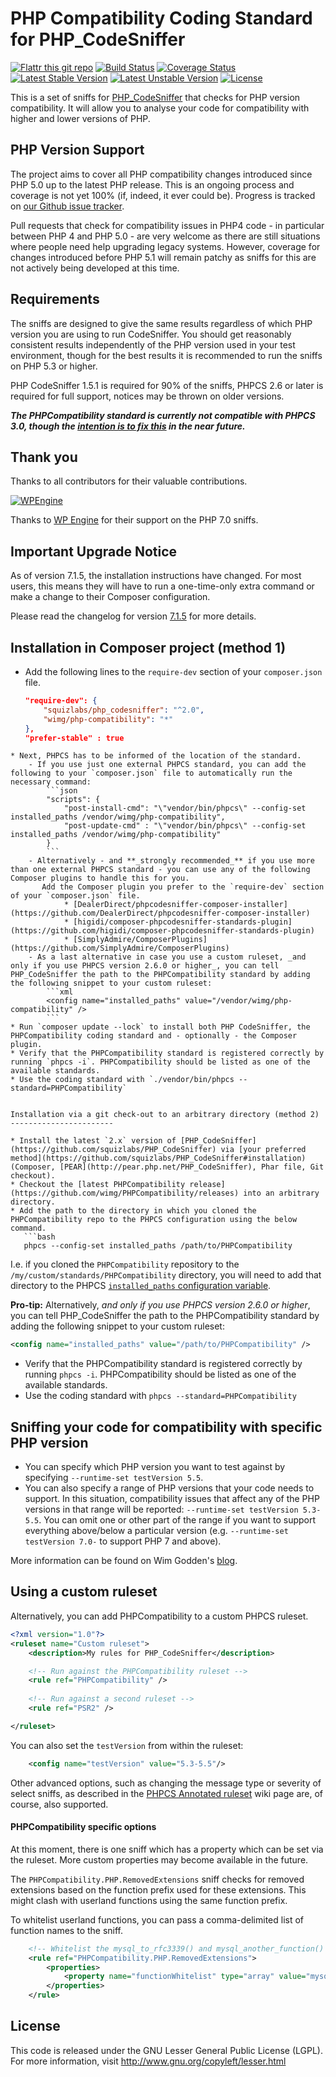 PHP Compatibility Coding Standard for PHP_CodeSniffer
=====================================================
[![Flattr this git repo](http://api.flattr.com/button/flattr-badge-large.png)](https://flattr.com/submit/auto?user_id=wimg&url=https://github.com/wimg/PHPCompatibility&title=PHPCompatibility&language=&tags=github&category=software)
[![Build Status](https://travis-ci.org/wimg/PHPCompatibility.png?branch=master)](https://travis-ci.org/wimg/PHPCompatibility)
[![Coverage Status](https://coveralls.io/repos/github/wimg/PHPCompatibility/badge.svg?branch=master)](https://coveralls.io/github/wimg/PHPCompatibility?branch=master)
[![Latest Stable Version](https://poser.pugx.org/wimg/php-compatibility/v/stable.png)](https://packagist.org/packages/wimg/php-compatibility)
[![Latest Unstable Version](https://poser.pugx.org/wimg/php-compatibility/v/unstable.png)](https://packagist.org/packages/wimg/php-compatibility)
[![License](https://poser.pugx.org/wimg/php-compatibility/license.png)](https://packagist.org/packages/wimg/php-compatibility)

This is a set of sniffs for [PHP_CodeSniffer](http://pear.php.net/PHP_CodeSniffer) that checks for PHP version compatibility.
It will allow you to analyse your code for compatibility with higher and lower versions of PHP. 


PHP Version Support
-------

The project aims to cover all PHP compatibility changes introduced since PHP 5.0 up to the latest PHP release.  This is an ongoing process and coverage is not yet 100% (if, indeed, it ever could be).  Progress is tracked on [our Github issue tracker](https://github.com/wimg/PHPCompatibility/issues).

Pull requests that check for compatibility issues in PHP4 code - in particular between PHP 4 and PHP 5.0 - are very welcome as there are still situations where people need help upgrading legacy systems. However, coverage for changes introduced before PHP 5.1 will remain patchy as sniffs for this are not actively being developed at this time.

Requirements
-------

The sniffs are designed to give the same results regardless of which PHP version you are using to run CodeSniffer.  You should get reasonably consistent results independently of the PHP version used in your test environment, though for the best results it is recommended to run the sniffs on PHP 5.3 or higher.

PHP CodeSniffer 1.5.1 is required for 90% of the sniffs, PHPCS 2.6 or later is required for full support, notices may be thrown on older versions.

**_The PHPCompatibility standard is currently not compatible with PHPCS 3.0, though the [intention is to fix this](https://github.com/wimg/PHPCompatibility/issues/367) in the near future._**

Thank you
---------
Thanks to all contributors for their valuable contributions.

[![WPEngine](https://cu.be/img/wpengine.png)](https://wpengine.com)

Thanks to [WP Engine](https://wpengine.com) for their support on the PHP 7.0 sniffs.


Important Upgrade Notice
--------
As of version 7.1.5, the installation instructions have changed. For most users, this means they will have to run a one-time-only extra command or make a change to their Composer configuration.

Please read the changelog for version [7.1.5](https://github.com/wimg/PHPCompatibility/releases/tag/7.1.5) for more details.


Installation in Composer project (method 1)
-------------------------------------------

* Add the following lines to the `require-dev` section of your `composer.json` file.
    ```json
    "require-dev": {
        "squizlabs/php_codesniffer": "^2.0",
        "wimg/php-compatibility": "*"
    },
    "prefer-stable" : true
```
* Next, PHPCS has to be informed of the location of the standard.
    - If you use just one external PHPCS standard, you can add the following to your `composer.json` file to automatically run the necessary command:
        ```json
        "scripts": {
            "post-install-cmd": "\"vendor/bin/phpcs\" --config-set installed_paths /vendor/wimg/php-compatibility",
            "post-update-cmd" : "\"vendor/bin/phpcs\" --config-set installed_paths /vendor/wimg/php-compatibility"
        }
        ```
    - Alternatively - and **_strongly recommended_** if you use more than one external PHPCS standard - you can use any of the following Composer plugins to handle this for you.
	   Add the Composer plugin you prefer to the `require-dev` section of your `composer.json` file.
            * [DealerDirect/phpcodesniffer-composer-installer](https://github.com/DealerDirect/phpcodesniffer-composer-installer)
            * [higidi/composer-phpcodesniffer-standards-plugin](https://github.com/higidi/composer-phpcodesniffer-standards-plugin)
            * [SimplyAdmire/ComposerPlugins](https://github.com/SimplyAdmire/ComposerPlugins)
    - As a last alternative in case you use a custom ruleset, _and only if you use PHPCS version 2.6.0 or higher_, you can tell PHP_CodeSniffer the path to the PHPCompatibility standard by adding the following snippet to your custom ruleset:
        ```xml
        <config name="installed_paths" value="/vendor/wimg/php-compatibility" />
        ```
* Run `composer update --lock` to install both PHP CodeSniffer, the PHPCompatibility coding standard and - optionally - the Composer plugin.
* Verify that the PHPCompatibility standard is registered correctly by running `phpcs -i`. PHPCompatibility should be listed as one of the available standards.
* Use the coding standard with `./vendor/bin/phpcs --standard=PHPCompatibility`


Installation via a git check-out to an arbitrary directory (method 2)
-----------------------

* Install the latest `2.x` version of [PHP_CodeSniffer](https://github.com/squizlabs/PHP_CodeSniffer) via [your preferred method](https://github.com/squizlabs/PHP_CodeSniffer#installation) (Composer, [PEAR](http://pear.php.net/PHP_CodeSniffer), Phar file, Git checkout).
* Checkout the [latest PHPCompatibility release](https://github.com/wimg/PHPCompatibility/releases) into an arbitrary directory.
* Add the path to the directory in which you cloned the PHPCompatibility repo to the PHPCS configuration using the below command.
   ```bash
   phpcs --config-set installed_paths /path/to/PHPCompatibility
   ```
   I.e. if you cloned the `PHPCompatibility` repository to the `/my/custom/standards/PHPCompatibility` directory, you will need to add that directory to the PHPCS [`installed_paths` configuration variable](https://github.com/squizlabs/PHP_CodeSniffer/wiki/Configuration-Options#setting-the-installed-standard-paths).

   **Pro-tip:** Alternatively, _and only if you use PHPCS version 2.6.0 or higher_, you can tell PHP_CodeSniffer the path to the PHPCompatibility standard by adding the following snippet to your custom ruleset:
   ```xml
   <config name="installed_paths" value="/path/to/PHPCompatibility" />
   ```
* Verify that the PHPCompatibility standard is registered correctly by running `phpcs -i`. PHPCompatibility should be listed as one of the available standards.
* Use the coding standard with `phpcs --standard=PHPCompatibility`


Sniffing your code for compatibility with specific PHP version
------------------------------
* You can specify which PHP version you want to test against by specifying `--runtime-set testVersion 5.5`.
* You can also specify a range of PHP versions that your code needs to support.  In this situation, compatibility issues that affect any of the PHP versions in that range will be reported:
`--runtime-set testVersion 5.3-5.5`.  You can omit one or other part of the range if you want to support everything above/below a particular version (e.g. `--runtime-set testVersion 7.0-` to support PHP 7 and above).

More information can be found on Wim Godden's [blog](http://techblog.wimgodden.be/tag/codesniffer).

Using a custom ruleset
------------------------------
Alternatively, you can add PHPCompatibility to a custom PHPCS ruleset.

```xml
<?xml version="1.0"?>
<ruleset name="Custom ruleset">
	<description>My rules for PHP_CodeSniffer</description>

	<!-- Run against the PHPCompatibility ruleset -->
	<rule ref="PHPCompatibility" />
	
	<!-- Run against a second ruleset -->
	<rule ref="PSR2" />

</ruleset>
```

You can also set the `testVersion` from within the ruleset:
```xml
	<config name="testVersion" value="5.3-5.5"/>
```

Other advanced options, such as changing the message type or severity of select sniffs, as described in the [PHPCS Annotated ruleset](https://github.com/squizlabs/PHP_CodeSniffer/wiki/Annotated-ruleset.xml) wiki page are, of course, also supported.


#### PHPCompatibility specific options

At this moment, there is one sniff which has a property which can be set via the ruleset. More custom properties may become available in the future.

The `PHPCompatibility.PHP.RemovedExtensions` sniff checks for removed extensions based on the function prefix used for these extensions.
This might clash with userland functions using the same function prefix.

To whitelist userland functions, you can pass a comma-delimited list of function names to the sniff.
```xml
	<!-- Whitelist the mysql_to_rfc3339() and mysql_another_function() functions. -->
	<rule ref="PHPCompatibility.PHP.RemovedExtensions">
		<properties>
			<property name="functionWhitelist" type="array" value="mysql_to_rfc3339,mysql_another_function" />
		</properties>
	</rule>
```


License
-------
This code is released under the GNU Lesser General Public License (LGPL). For more information, visit http://www.gnu.org/copyleft/lesser.html
